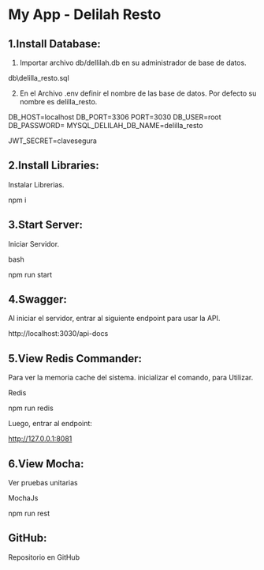 # My App - Delilah Resto

## 1.Install Database:

1) Importar archivo db/dellilah.db en su administrador de base de datos.

db\delilla_resto.sql

2) En el Archivo .env definir el nombre de las base de datos. 
Por defecto su nombre es delilla_resto.

DB_HOST=localhost
DB_PORT=3306
PORT=3030
DB_USER=root
DB_PASSWORD=
MYSQL_DELILAH_DB_NAME=delilla_resto

JWT_SECRET=clavesegura

## 2.Install Libraries:
Instalar Librerias.

npm i 

## 3.Start Server:
Iniciar Servidor.

bash

npm run start

## 4.Swagger:
Al iniciar el servidor, entrar al siguiente endpoint para usar la API.

http://localhost:3030/api-docs

## 5.View Redis Commander:
Para ver la memoria cache del sistema.
inicializar el comando, para Utilizar.

Redis

npm run redis

Luego, entrar al endpoint:

http://127.0.0.1:8081


## 6.View Mocha:
Ver pruebas unitarias

MochaJs

npm run rest

## GitHub:
Repositorio en GitHub 



